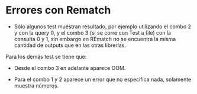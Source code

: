 # Errores con Rematch

* Sólo algunos test muestran resultado, por ejemplo utilizando el combo 2 y con la query 0, y el combo 3 (si se corre con Test a file) con la consulta 0 y 1, sin embargo en REmatch no se encuentra la misma cantidad de outputs que en las otras librerías.

Para los demás test se tiene que:

* Desde el combo 3 en adelante aparece OOM.

* Para el combo 1 y 2 aparece un error que no especifica nada, solamente muestra números.

